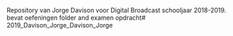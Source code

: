 Repository van Jorge Davison voor Digital Broadcast schooljaar 2018-2019. bevat oefeningen folder and examen opdracht# 2019_Davison_Jorge_Davison_Jorge

